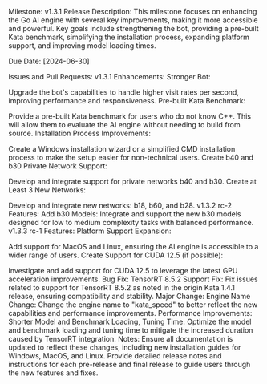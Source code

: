 Milestone: v1.3.1 Release
Description:
This milestone focuses on enhancing the Go AI engine with several key improvements, making it more accessible and powerful. Key goals include strengthening the bot, providing a pre-built Kata benchmark, simplifying the installation process, expanding platform support, and improving model loading times.

Due Date:
[2024-06-30]

Issues and Pull Requests:
v1.3.1 Enhancements:
Stronger Bot:

Upgrade the bot's capabilities to handle higher visit rates per second, improving performance and responsiveness.
Pre-built Kata Benchmark:

Provide a pre-built Kata benchmark for users who do not know C++. This will allow them to evaluate the AI engine without needing to build from source.
Installation Process Improvements:

Create a Windows installation wizard or a simplified CMD installation process to make the setup easier for non-technical users.
Create b40 and b30 Private Network Support:

Develop and integrate support for private networks b40 and b30.
Create at Least 3 New Networks:

Develop and integrate new networks: b18, b60, and b28.
v1.3.2 rc-2 Features:
Add b30 Models:
Integrate and support the new b30 models designed for low to medium complexity tasks with balanced performance.
v1.3.3 rc-1 Features:
Platform Support Expansion:

Add support for MacOS and Linux, ensuring the AI engine is accessible to a wider range of users.
Create Support for CUDA 12.5 (if possible):

Investigate and add support for CUDA 12.5 to leverage the latest GPU acceleration improvements.
Bug Fix:
TensorRT 8.5.2 Support Fix:
Fix issues related to support for TensorRT 8.5.2 as noted in the origin Kata 1.4.1 release, ensuring compatibility and stability.
Major Change:
Engine Name Change:
Change the engine name to "kata_speed" to better reflect the new capabilities and performance improvements.
Performance Improvements:
Shorter Model and Benchmark Loading, Tuning Time:
Optimize the model and benchmark loading and tuning time to mitigate the increased duration caused by TensorRT integration.
Notes:
Ensure all documentation is updated to reflect these changes, including new installation guides for Windows, MacOS, and Linux.
Provide detailed release notes and instructions for each pre-release and final release to guide users through the new features and fixes.
